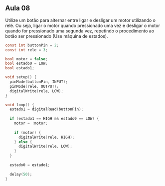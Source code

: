 ## Aula 08
Utilize um botão para alternar entre ligar e desligar um
motor utilizando o relé. Ou seja, ligar o motor quando
pressionado uma vez e desligar o motor quando for
pressionado uma segunda vez, repetindo o procedimento
ao botão ser pressionado (Use máquina de estados).

```C
const int buttonPin = 2;
const int rele = 3;   

bool motor = false;
bool estado0 = LOW;
bool estado1;  

void setup() {
  pinMode(buttonPin, INPUT);
  pinMode(rele, OUTPUT);
  digitalWrite(rele, LOW);
}

void loop() {
  estado1 = digitalRead(buttonPin);
  
  if (estado1 == HIGH && estado0 == LOW) {
    motor = !motor;
    
    if (motor) {
      digitalWrite(rele, HIGH);
    } else {
      digitalWrite(rele, LOW); 
    }
  }
  
  estado0 = estado1;
  
  delay(50);
}

```
